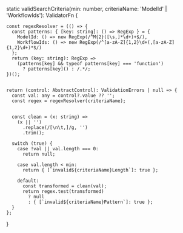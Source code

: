 static validSearchCriteria(min: number, criteriaName: 'ModelId' | 'WorkflowIds'): ValidatorFn {
   
    const regexResolver = (() => {
      const patterns: { [key: string]: () => RegExp } = {
        ModelId: () => new RegExp(/^M{2}([\s,]*\d+)+$/),
        WorkflowIds: () => new RegExp(/^[a-zA-Z]{1,2}\d+(,[a-zA-Z]{1,2}\d+)*$/)
      };
      return (key: string): RegExp =>
        (patterns[key] && typeof patterns[key] === 'function')
          ? patterns[key]() : /.*/; 
    })();

   
    return (control: AbstractControl): ValidationErrors | null => {
      const val: any = control?.value ?? '';
      const regex = regexResolver(criteriaName);


      const clean = (x: string) =>
        (x || '')
          .replace(/[\n\t,]/g, '')
          .trim();

      switch (true) {
        case !val || val.length === 0:
          return null;

        case val.length < min:
          return { [`invalid${criteriaName}Length`]: true };

        default:
          const transformed = clean(val);
          return regex.test(transformed)
            ? null
            : { [`invalid${criteriaName}Pattern`]: true };
      }
    };
  }
